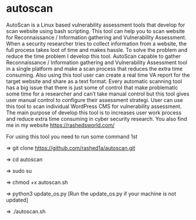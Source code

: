# autoscan
AutoScan is a Linux based vulnerability assessment tools that develop for scan website using 
bash scripting. This tool can help you to scan website for Reconnaissance / Information 
gathering and Vulnerability Assessment. When a security researcher tries to collect information 
from a website, the full process takes loot of time and makes hassle. To solve the problem and 
reduce the time problem I develop this tool. AutoScan capable to gather Reconnaissance / 
Information gathering and Vulnerability Assessment tool in a single platform and make a scan 
process that reduces the extra time consuming. Also using this tool user can create a real time 
VA report for the target website and share as a text format. Every automatic scanning tool has 
a big issue that there is just some of control that make problematic some time for a researcher 
and can’t take manual control but this tool gives user manual control to configure their 
assessment strategi. User can use this tool to scan individual WordPress CMS for vulnerability 
assessment. The main purpose of develop this tool is to increases user work process and reduce 
extra time consuming in cyber security research.
You also find me in my website https://rashedsworld.com/

For using this tool you need to run some command 1st

=> git clone https://github.com/rashed1a/autoscan.git

=> cd autoscan

=> sudo su

=> chmod +x autoscan.sh

=> python3 update_os.py  [Run the update_os.py if your machine is not updated]

=> ./autoscan.sh

